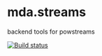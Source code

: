 mda.streams
===========

backend tools for powstreams

[![Build status](https://ci.appveyor.com/api/projects/status/d87dfg4fu7wwiuo7?svg=true)](https://ci.appveyor.com/project/jread-usgs/mda-streams)